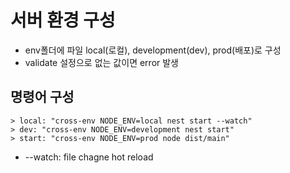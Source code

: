 # 서버 환경 구성

- env폴더에 파일 local(로컬), development(dev), prod(배포)로 구성
- validate 설정으로 없는 값이면 error 발생

## 명령어 구성

    > local: "cross-env NODE_ENV=local nest start --watch"
    > dev: "cross-env NODE_ENV=development nest start"
    > start: "cross-env NODE_ENV=prod node dist/main"

- --watch: file chagne hot reload
